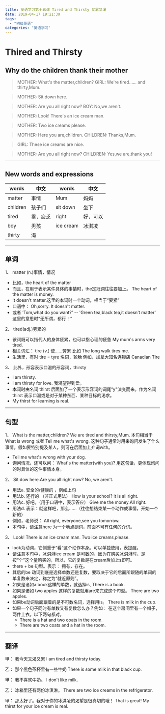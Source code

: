 ```yaml
---
title: 英语学习第十五课 Tired and Thirsty 又累又渴
date: 2019-04-17 19:21:30
tags: 
  - "初级英语"
categories: "英语学习"
---
```

# Thired and Thirsty
## Why do the children thank their mother
> MOTHER: What's the matter,children?
> GIRL: We're tired…… and thirty,Mum.

> MOTHER: Sit down here.

> MOTHER: Are you all right now?
> BOY: No,we aren't.

> MOTHER: Look! There's an ice cream man.

> MOTHER: Two ice creams please.

> MOTHER: Here you are,children.
> CHILDREN: Thanks,Mum.

> GIRL: These ice creams are nice.

> MOTHER: Are you all right now?
> CHILDREN: Yes,we are,thank you!

---
## New words and expressions
words | 中文 | words | 中文
--- | --- | --- | ---
matter | 事情 | Mum | 妈妈
children | 孩子们 | sit down | 坐下
tired | 累，疲乏 | right | 好，可以
boy | 男孩 | ice cream | 冰淇凌 
thirty | 渴

---

## 单词
1、 matter (n.)事情，情况
- 比如，the heart of the matter
- 而且，在用于表示某件具体的事情时，the定冠词往往要加上。 The heart of the matter is money.
- It doesn't matter.这里的本词时一个动词，相当于“要紧”
 - 口语中： Oh,sorry. It doesn't matter.
 - 或者 ‘Tom,what do you want?' -- 'Green tea,black tea,it doesn't matter' 这里的意思时“无所谓，都行！”

2、 tired(adj.)劳累的
- 该词既可以指代人的身体疲累，也可以指心理的疲惫 My mum's arms very tired.
- 相关词汇： tire (v.) 使……劳累 比如 The long walk tires me.
- 生活里，有时 tire = tyre 名词，轮胎 例如，加拿大知名连锁店 Canadian Tire

3、 此外，形容表示口渴的形容词，thirsty
- I am thirsty.
- I am thirsty for love. 我渴望得到爱。
- 本词时由名词 thirst 后面加了一个表示形容词的词尾“y"演变而来。作为名词 thirst 表示口渴或是对于某种东西、某种目标的渴求。 
 - My thirst for learning is real.

---
## 句型
1、 What is the matter,children? We are tired and thirsty,Mum.
本句相当于 What is wrong 或者 Tell me what's wrong. 这种句子通常时用来询问发生了什么事情。假如要特别提及某人，则可在后面加上介词with。
- Tell me what's wrong with your dog.
- 询问情况，还可以问： What's the matter(with you)?  用这句话，更体现询问的时具体的这件事情本身。

2、 Sit dow here.Are you all right now? No, we aren't.
- 用法a. 安全的/健康的 ，例如上句
- 用法b. 还行的 （非正式用法） How is your school? It is all right.
- 用法c. 好吧。（用于口语中，表示答应） Give me the money.All right.
- 用法d. 表示：就这样吧，那么……（往往想结束某一个动作或事情，开始一个新的）
 - 例如，老师说： All right, everyone,see you tomorrow.
- 本句中，请注意here 为一个地点副词，前面不可有任何的介词。

3、 Look! There is an ice cream man. Two ice creams,please.
- look为动词，它侧重于“看”这个动作本身。可以单独使用，表提醒。
- 请注意本句中，冰淇淋ice cream 是可数的，因为在购买冰淇淋时，是按“个”这个量购买的，所以，它的复数是在cream后加上s即可。
- there + be 句型。表示： 拥有，存在。
 - 其后的be 动词到底是选择单数还是复数，要取决于它的后面所跟随的单词的单复数来决定，称之为“就近原则”。
 - 如果是诸如a book这样的单数，就选择is, There is a book.
 - 如果是诸如 two apples 这样的复数就用are来完成这个句型。 There are two apples.
 - 如果be动词后面跟着的是不可数名词，选择用is。 There is milk in the cup.
 - 如果一个句子同时有单数又有复数怎么办？例如： 在这个房间里有一个帽子，两件上衣。以下两句都对。
    - There is a hat and two coats in the room.
    - There are two coats and a hat in the room.

---
## 翻译
甲： 我今天又渴又累 
I am tired and thirsty today.

乙： 那个黑色茶杯里有一些牛奶
There is some milk in that black cup.

甲： 我不喜欢牛奶。
I don't like milk.

乙： 冰箱里还有两份冰淇淋。
There are two ice creams in the refrigerator.

甲： 那太好了。我对于你的冰淇凌的渴望是很真切的哦！
That is great! My thirst for your ice cream is  real.






